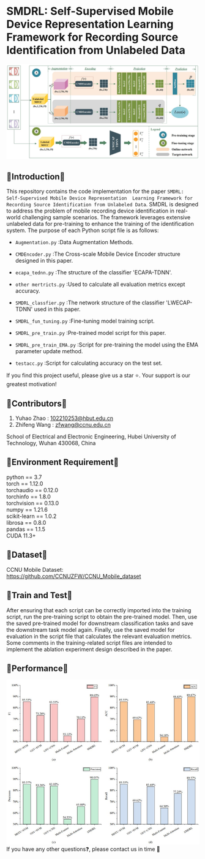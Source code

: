 # SMDRL:  Self-Supervised Mobile Device Representation Learning Framework for Recording Source Identification from Unlabeled Data
![image](image/main.jpg)
## 📝Introduction📝
This repository contains the code implementation for the paper `SMDRL:  Self-Supervised Mobile Device Representation 
Learning Framework for Recording Source Identification from Unlabeled Data`. SMDRL is designed to address the problem of 
mobile recording device identification in real-world challenging sample scenarios. The framework leverages extensive 
unlabeled data for pre-training to enhance the training of the identification system. The purpose of each Python script 
file is as follows:

- `Augmentation.py` :Data Augmentation Methods.

- `CMDEncoder.py` :The Cross-scale Mobile Device Encoder structure designed in this paper.

- `ecapa_tednn.py` :The structure of the classifier 'ECAPA-TDNN'.

- `other mertricts.py` :Used to calculate all evaluation metrics except accuracy. 

- `SMDRL_classfier.py` :The network structure of the classifier 'LWECAP-TDNN' used in this paper.

- `SMDRL_fun_tuning.py` :Fine-tuning model training script.

- `SMDRL_pre_train.py` :Pre-trained model script for this paper.

- `SMDRL_pre_train_EMA.py` :Script for pre-training the model using the EMA parameter update method.

- `testacc.py` :Script for calculating accuracy on the test set.

If you find this project useful, please give us a star ⭐️. Your support is our greatest motivation!
## 📌Contributors📌
1. Yuhao Zhao : 102210253@hbut.edu.cn
2. Zhifeng Wang : zfwang@ccnu.edu.cn</br>

School of Electrical and Electronic Engineering, Hubei University of Technology, Wuhan 430068, China

## 📜Environment Requirement📜
python == 3.7</br>
torch == 1.12.0</br>
torchaudio == 0.12.0</br>
torchinfo == 1.8.0</br>
torchvision == 0.13.0</br>
numpy == 1.21.6</br>
scikit-learn == 1.0.2</br>
librosa == 0.8.0</br>
pandas == 1.1.5</br>
CUDA 11.3+</br>

## 📜Dataset📜
CCNU Mobile Dataset: https://github.com/CCNUZFW/CCNU_Mobile_dataset

## 🚀Train and Test🚀 
After ensuring that each script can be correctly imported into the training script, run the pre-training script to obtain
the pre-trained model. Then, use the saved pre-trained model for downstream classification tasks and save the downstream
task model again. Finally, use the saved model for evaluation in the script file that calculates the relevant evaluation
metrics. Some comments in the training-related script files are intended to implement the ablation experiment design 
described in the paper.


## 🚀Performance🚀
![image](image/result.jpg)
If you have any other questions❓, please contact us in time 👬
